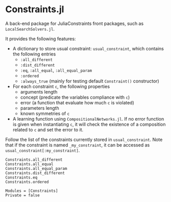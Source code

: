 # Constraints.jl

A  back-end package for JuliaConstraints front packages, such as `LocalSearchSolvers.jl`.

It provides the following features:
- A dictionary to store usual constraint: `usual_constraint`, which contains the following entries
  - `:all_different`
  - `:dist_different`
  - `:eq`, `:all_equal`, `:all_equal_param`
  - `:ordered`
  - `:always_true` (mainly for testing default `Constraint()` constructor)
- For each constraint `c`, the following properties
  - arguments length
  - concept (predicate the variables compliance with `c`)
  - error (a function that evaluate how much `c` is violated)
  - parameters length
  - known symmetries of `c`
- A learning function using `CompositionalNetworks.jl`. If no error function is given when instantiating `c`, it will check the existence of a composition related to `c` and set the error to it.

Follow the list of the constraints currently stored in `usual_constraint`. Note that if the constraint is named `_my_constraint`, it can be accessed as `usual_constraint[:my_constraint]`.

```@docs
Constraints.all_different
Constraints.all_equal
Constraints.all_equal_param
Constraints.dist_different
Constraints.eq
Constraints.ordered
```

```@autodocs
Modules = [Constraints]
Private = false
```